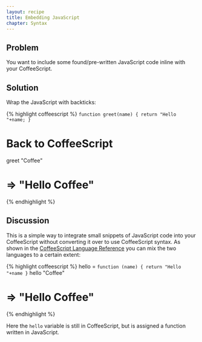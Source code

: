 ```yaml
---
layout: recipe
title: Embedding JavaScript
chapter: Syntax
---
```

## Problem

You want to include some found/pre-written JavaScript code inline with your CoffeeScript.

## Solution

Wrap the JavaScript with backticks:

{% highlight coffeescript %}
`function greet(name) {
return "Hello "+name;
}`

# Back to CoffeeScript
greet "Coffee"
# => "Hello Coffee"
{% endhighlight %}

## Discussion

This is a simple way to integrate small snippets of JavaScript code into your CoffeeScript without converting it over to use CoffeeScript syntax. As shown in the [CoffeeScript Language Reference](http://jashkenas.github.com/coffee-script/#embedded) you can mix the two languages to a certain extent:

{% highlight coffeescript %}
hello = `function (name) {
return "Hello "+name
}`
hello "Coffee"
# => "Hello Coffee"

{% endhighlight %}

Here the `hello` variable is still in CoffeeScript, but is assigned a function written in JavaScript.
